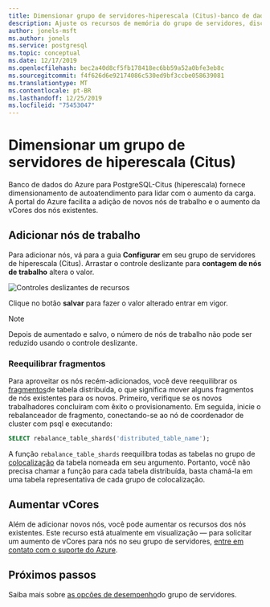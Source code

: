 ```yaml
---
title: Dimensionar grupo de servidores-hiperescala (Citus)-banco de dados do Azure para PostgreSQL
description: Ajuste os recursos de memória do grupo de servidores, disco e CPU para lidar com o aumento de carga
author: jonels-msft
ms.author: jonels
ms.service: postgresql
ms.topic: conceptual
ms.date: 12/17/2019
ms.openlocfilehash: bec2a40d8cf5fb178418ec6bb59a52a0bfe3eb8c
ms.sourcegitcommit: f4f626d6e92174086c530ed9bf3ccbe058639081
ms.translationtype: MT
ms.contentlocale: pt-BR
ms.lasthandoff: 12/25/2019
ms.locfileid: "75453047"
---
```

# <a name="scale-a-hyperscale-citus-server-group"></a>Dimensionar um grupo de servidores de hiperescala (Citus)

Banco de dados do Azure para PostgreSQL-Citus (hiperescala) fornece dimensionamento de autoatendimento para lidar com o aumento da carga. A portal do Azure facilita a adição de novos nós de trabalho e o aumento da vCores dos nós existentes.

## <a name="add-worker-nodes"></a>Adicionar nós de trabalho

Para adicionar nós, vá para a guia **Configurar** em seu grupo de servidores de hiperescala (Citus).  Arrastar o controle deslizante para **contagem de nós de trabalho** altera o valor.

![Controles deslizantes de recursos](./media/howto-hyperscale-scaling/01-sliders-workers.png)

Clique no botão **salvar** para fazer o valor alterado entrar em vigor.

> [!NOTE]
> Depois de aumentado e salvo, o número de nós de trabalho não pode ser reduzido usando o controle deslizante.

### <a name="rebalance-shards"></a>Reequilibrar fragmentos

Para aproveitar os nós recém-adicionados, você deve reequilibrar os [fragmentos](concepts-hyperscale-distributed-data.md#shards)de tabela distribuída, o que significa mover alguns fragmentos de nós existentes para os novos. Primeiro, verifique se os novos trabalhadores concluíram com êxito o provisionamento. Em seguida, inicie o rebalanceador de fragmento, conectando-se ao nó de coordenador de cluster com psql e executando:

```sql
SELECT rebalance_table_shards('distributed_table_name');
```

A função `rebalance_table_shards` reequilibra todas as tabelas no grupo de [colocalização](concepts-hyperscale-colocation.md) da tabela nomeada em seu argumento. Portanto, você não precisa chamar a função para cada tabela distribuída, basta chamá-la em uma tabela representativa de cada grupo de colocalização.

## <a name="increase-vcores"></a>Aumentar vCores

Além de adicionar novos nós, você pode aumentar os recursos dos nós existentes. Este recurso está atualmente em visualização — para solicitar um aumento de vCores para nós no seu grupo de servidores, [entre em contato com o suporte do Azure](https://portal.azure.com/?#blade/Microsoft_Azure_Support/HelpAndSupportBlade).

## <a name="next-steps"></a>Próximos passos

Saiba mais sobre [as opções de desempenho](concepts-hyperscale-configuration-options.md)do grupo de servidores.
